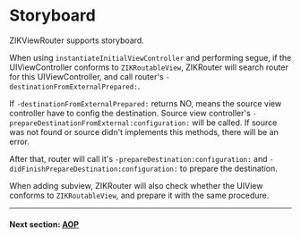 # Storyboard

ZIKViewRouter supports storyboard.

When using `instantiateInitialViewController` and performing segue, if the UIViewController conforms to `ZIKRoutableView`, ZIKRouter will search router for this UIViewController, and call router's `-destinationFromExternalPrepared:`.

If `-destinationFromExternalPrepared:` returns NO, means the source view controller have to config the destination. Source view controller's `-prepareDestinationFromExternal:configuration:` will be called. If source was not found or source didn't implements this methods, there will be an error.

After that, router will call it's `-prepareDestination:configuration:` and `-didFinishPrepareDestination:configuration:` to prepare the destination.

When adding subview, ZIKRouter will also check whether the UIView conforms to `ZIKRoutableView`, and prepare it with the same procedure.

---
#### Next section: [AOP](AOP.md)